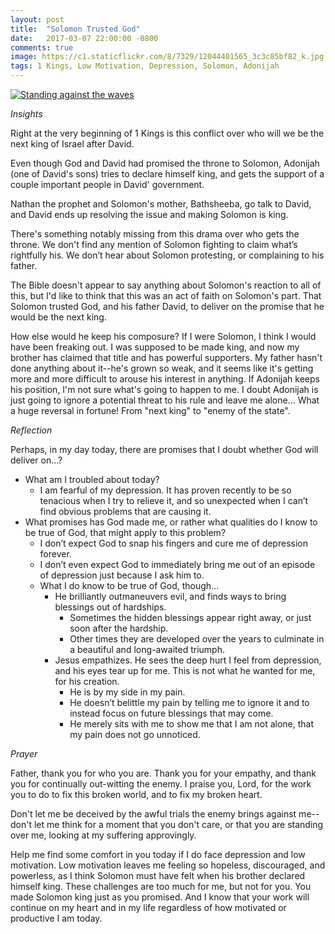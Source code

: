 ```yaml
---
layout: post
title:  "Solomon Trusted God"
date:   2017-03-07 22:00:00 -0800
comments: true
image: https://c1.staticflickr.com/8/7329/12044401565_3c3c85bf82_k.jpg
tags: 1 Kings, Low Motivation, Depression, Solomon, Adonijah
---
```


[![Standing against the waves](https://c1.staticflickr.com/8/7329/12044401565_3c3c85bf82_k.jpg)](https://www.flickr.com/photos/chrismcc/12044401565/in/dateposted-public/)

*Insights*

Right at the very beginning of 1 Kings is this conflict over who will we be the next king of Israel after David.

Even though God and David had promised the throne to Solomon, Adonijah (one of David's sons) tries to declare himself king, and gets the support of a couple important people in David' government.

Nathan the prophet and Solomon's mother, Bathsheeba, go talk to David, and David ends up resolving the issue and making Solomon is king.

There's something notably missing from this drama over who gets the throne. We don't find any mention of Solomon fighting to claim what’s rightfully his. We don’t hear about Solomon protesting, or complaining to his father. 

The Bible doesn't appear to say anything about Solomon's reaction to all of this, but I'd like to think that this was an act of faith on Solomon's part. That Solomon trusted God, and his father David, to deliver on the promise that he would be the next king.

How else would he keep his composure? If I were Solomon, I think I would have been freaking out. I was supposed to be made king, and now my brother has claimed that title and has powerful supporters. My father hasn't done anything about it--he's grown so weak, and it seems like it's getting more and more difficult to arouse his interest in anything. If Adonijah keeps his position, I'm not sure what's going to happen to me. I doubt Adonijah is just going to ignore a potential threat to his rule and leave me alone... What a huge reversal in fortune! From "next king" to "enemy of the state".

*Reflection*

Perhaps, in my day today, there are promises that I doubt whether God will deliver on...?

* What am I troubled about today?
  * I am fearful of my depression. It has proven recently to be so tenacious when I try to relieve it, and so unexpected when I can’t find obvious problems that are causing it.
* What promises has God made me, or rather what qualities do I know to be true of God, that might apply to this problem?
  * I don’t expect God to snap his fingers and cure me of depression forever. 
  * I don’t even expect God to immediately bring me out of an episode of depression just because I ask him to.
  * What I do know to be true of God, though...
    * He brilliantly outmaneuvers evil, and finds ways to bring blessings out of hardships.
      * Sometimes the hidden blessings appear right away, or just soon after the hardship.
      * Other times they are developed over the years to culminate in a beautiful and long-awaited triumph.
    * Jesus empathizes. He sees the deep hurt I feel from depression, and his eyes tear up for me. This is not what he wanted for me, for his creation. 
      * He is by my side in my pain. 
      * He doesn’t belittle my pain by telling me to ignore it and to instead focus on future blessings that may come.
      * He merely sits with me to show me that I am not alone, that my pain does not go unnoticed. 

*Prayer*
      
Father, thank you for who you are. Thank you for your empathy, and thank you for continually out-witting the enemy. I praise you, Lord, for the work you to do to fix this broken world, and to fix my broken heart. 

Don't let me be deceived by the awful trials the enemy brings against me--don't let me think for a moment that you don't care, or that you are standing over me, looking at my suffering approvingly. 

Help me find some comfort in you today if I do face depression and low motivation. Low motivation leaves me feeling so hopeless, discouraged, and powerless, as I think Solomon must have felt when his brother declared himself king. These challenges are too much for me, but not for you. You made Solomon king just as you promised. And I know that your work will continue on my heart and in my life regardless of how motivated or productive I am today.
